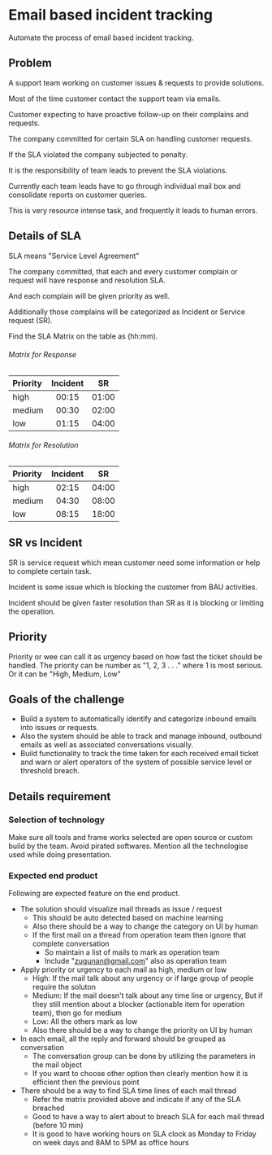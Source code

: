 # Email based incident tracking

Automate the process of email based incident tracking.

## Problem

A support team working on customer issues & requests to provide solutions.

Most of the time customer contact the support team via emails.

Customer expecting to have proactive follow-up on their complains and requests.

The company committed for certain SLA on handling customer requests.

If the SLA violated the company subjected to penalty.

It is the responsibility of team leads to prevent the SLA violations.

Currently each team leads have to go through individual mail box and consolidate reports on customer queries.

This is very resource intense task, and frequently it leads to human errors.

## Details of SLA

SLA means "Service Level Agreement"

The company committed, that each and every customer complain or request will have response and resolution SLA.

And each complain will be given priority as well.

Additionally those complains will be categorized as Incident or Service request (SR).

Find the SLA Matrix on the table as (hh:mm).

###### Matrix for Response

| Priority  | Incident | SR |
| :----- |:-----:| :-----:|
| high   | 00:15 | 01:00  |
| medium | 00:30 | 02:00  |
| low    | 01:15 | 04:00  |

###### Matrix for Resolution

| Priority  | Incident | SR |
| :----- |:-----:| :-----:|
| high   | 02:15 | 04:00  |
| medium | 04:30 | 08:00  |
| low    | 08:15 | 18:00  |

## SR vs Incident

SR is service request which mean customer need some information or help to complete certain task.

Incident is some issue which is blocking the customer from BAU activities.

Incident should be given faster resolution than SR as it is blocking or limiting the operation.

## Priority

Priority or wee can call it as urgency based on how fast the ticket should be handled.
The priority can be number as "1, 2, 3 . . ." where 1 is most serious. Or it can be "High, Medium, Low"

## Goals of the challenge

* Build a system to automatically identify and categorize inbound emails into issues or requests.
* Also the system should be able to track and manage inbound, outbound emails as well as associated conversations visually.
* Build functionality to track the time taken for each received email ticket and warn or alert operators of the system of possible service level or threshold breach.

## Details requirement

### Selection of technology

Make sure all tools and frame works selected are open source or custom build by the team. Avoid pirated softwares. Mention all the technologise used while doing presentation. 

### Expected end product

Following are expected feature on the end product. 

* The solution should visualize mail threads as issue / request
  * This should be auto detected based on machine learning
  * Also there should be a way to change the category on UI by human
  * If the first mail on a thread from operation team then ignore that complete conversation
    * So maintain a list of mails to mark as operation team
    * Include "zugunan@gmail.com" also as operation team
* Apply priority or urgency to each mail as high, medium or low
  * High: If the mail talk about any urgency or if large group of people require the soluton
  * Medium: If the mail doesn't talk about any time line or urgency, But if they still mention about a blocker (actionable item for operation team), then go for medium
  * Low: All the others mark as low
  * Also there should be a way to change the priority on UI by human
* In each email, all the reply and forward should be grouped as conversation
  * The conversation group can be done by utilizing the parameters in the mail object
  * If you want to choose other option then clearly mention how it is efficient then the previous point
* There should be a way to find SLA time lines of each mail thread
  * Refer the matrix provided above and indicate if any of the SLA breached
  * Good to have a way to alert about to breach SLA for each mail thread (before 10 min)
  * It is good to have working hours on SLA clock as Monday to Friday on week days and 8AM to 5PM as office hours

